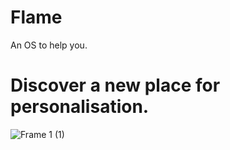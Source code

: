# Flame
An OS to help you.



# Discover a new place for personalisation.
![Frame 1 (1)](https://user-images.githubusercontent.com/121680217/210083983-679fa7e9-6a86-4102-9d69-45cb145cda7e.png)
